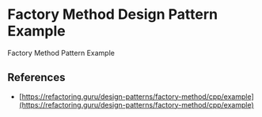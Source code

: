 # Factory Method Design Pattern Example

Factory Method Pattern Example

## References

* [https://refactoring.guru/design-patterns/factory-method/cpp/example](https://refactoring.guru/design-patterns/factory-method/cpp/example)
